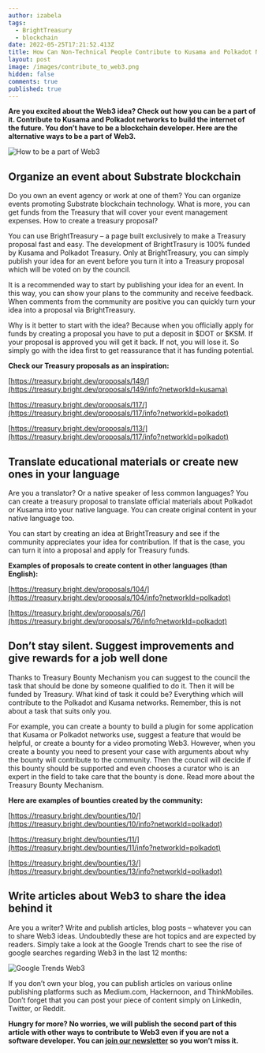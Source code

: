```yaml
---
author: izabela
tags:
  - BrightTreasury
  - blockchain
date: 2022-05-25T17:21:52.413Z
title: How Can Non-Technical People Contribute to Kusama and Polkadot Networks? Part 1
layout: post
image: /images/contribute_to_web3.png
hidden: false
comments: true
published: true
---
```

**Are you excited about the Web3 idea? Check out how you can be a part of it. Contribute to Kusama and Polkadot networks to build the internet of the future. You don’t have to be a blockchain developer. Here are the alternative ways to be a part of Web3.**

![How to be a part of Web3](/images/contribute_to_web3.png)

## Organize an event about Substrate blockchain

Do you own an event agency or work at one of them? You can organize events promoting Substrate blockchain technology. What is more, you can get funds from the Treasury that will cover your event management expenses. How to create a treasury proposal? 

You can use BrightTreasury – a page built exclusively to make a Treasury proposal fast and easy. The development of BrightTrasury is 100% funded by Kusama and Polkadot Treasury. Only at BrightTreasury, you can simply publish your idea for an event before you turn it into a Treasury proposal which will be voted on by the council.

It is a recommended way to start by publishing your idea for an event. In this way, you can show your plans to the community and receive feedback. When comments from the community are positive you can quickly turn your idea into a proposal via BrightTreasury. 

Why is it better to start with the idea? Because when you officially apply for funds by creating a proposal you have to put a deposit in $DOT or $KSM. If your proposal is approved you will get it back. If not, you will lose it. So simply go with the idea first to get reassurance that it has funding potential.

**Check our Treasury proposals as an inspiration:**

[https://treasury.bright.dev/proposals/149/](https://treasury.bright.dev/proposals/149/info?networkId=kusama)

[https://treasury.bright.dev/proposals/117/](https://treasury.bright.dev/proposals/117/info?networkId=polkadot)

[https://treasury.bright.dev/proposals/113/](https://treasury.bright.dev/proposals/117/info?networkId=polkadot)

## Translate educational materials or create new ones in your language

Are you a translator? Or a native speaker of less common languages? You can create a treasury proposal to translate official materials about Polkadot or Kusama into your native language. You can create original content in your native language too. 

You can start by creating an idea at BrightTreasury and see if the community appreciates your idea for contribution. If that is the case, you can turn it into a proposal and apply for Treasury funds.

**Examples of proposals to create content in other languages (than English):**

[https://treasury.bright.dev/proposals/104/](https://treasury.bright.dev/proposals/104/info?networkId=polkadot)

[https://treasury.bright.dev/proposals/76/](https://treasury.bright.dev/proposals/76/info?networkId=polkadot)

## Don’t stay silent. Suggest improvements and give rewards for a job well done

Thanks to Treasury Bounty Mechanism you can suggest to the council the task that should be done by someone qualified to do it. Then it will be funded by Treasury. What kind of task it could be? Everything which will contribute to the Polkadot and Kusama networks. Remember, this is not about a task that suits only you. 

For example, you can create a bounty to build a plugin for some application that Kusama or Polkadot networks use, suggest a feature that would be helpful, or create a bounty for a video promoting Web3. However, when you create a bounty you need to present your case with arguments about why the bounty will contribute to the community. Then the council will decide if this bounty should be supported and even chooses a curator who is an expert in the field to take care that the bounty is done. Read more about the Treasury Bounty Mechanism.

**Here are examples of bounties created by the community:**

[https://treasury.bright.dev/bounties/10/](https://treasury.bright.dev/bounties/10/info?networkId=polkadot)

[https://treasury.bright.dev/bounties/11/](https://treasury.bright.dev/bounties/11/info?networkId=polkadot)

[https://treasury.bright.dev/bounties/13/](https://treasury.bright.dev/bounties/13/info?networkId=polkadot)

## Write articles about Web3 to share the idea behind it

Are you a writer? Write and publish articles, blog posts – whatever you can to share Web3 ideas. Undoubtedly these are hot topics and are expected by readers. Simply take a look at the Google Trends chart to see the rise of google searches regarding Web3 in the last 12 months: 

![Google Trends Web3](/images/google_trends.png)

If you don’t own your blog, you can publish articles on various online publishing platforms such as Medium.com, Hackernoon, and ThinkMobiles. Don’t forget that you can post your piece of content simply on Linkedin, Twitter, or Reddit. 

**Hungry for more? No worries, we will publish the second part of this article with other ways to contribute to Web3 even if you are not a software developer. You can [join our newsletter](/blog/join-bright-newsletter-software-development) so you won’t miss it.**